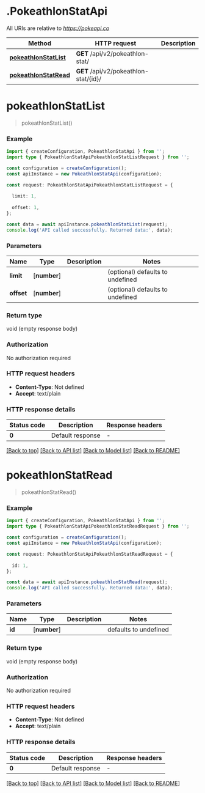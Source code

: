 # .PokeathlonStatApi

All URIs are relative to *https://pokeapi.co*

Method | HTTP request | Description
------------- | ------------- | -------------
[**pokeathlonStatList**](PokeathlonStatApi.md#pokeathlonStatList) | **GET** /api/v2/pokeathlon-stat/ | 
[**pokeathlonStatRead**](PokeathlonStatApi.md#pokeathlonStatRead) | **GET** /api/v2/pokeathlon-stat/{id}/ | 


# **pokeathlonStatList**
> pokeathlonStatList()


### Example


```typescript
import { createConfiguration, PokeathlonStatApi } from '';
import type { PokeathlonStatApiPokeathlonStatListRequest } from '';

const configuration = createConfiguration();
const apiInstance = new PokeathlonStatApi(configuration);

const request: PokeathlonStatApiPokeathlonStatListRequest = {
  
  limit: 1,
  
  offset: 1,
};

const data = await apiInstance.pokeathlonStatList(request);
console.log('API called successfully. Returned data:', data);
```


### Parameters

Name | Type | Description  | Notes
------------- | ------------- | ------------- | -------------
 **limit** | [**number**] |  | (optional) defaults to undefined
 **offset** | [**number**] |  | (optional) defaults to undefined


### Return type

void (empty response body)

### Authorization

No authorization required

### HTTP request headers

 - **Content-Type**: Not defined
 - **Accept**: text/plain


### HTTP response details
| Status code | Description | Response headers |
|-------------|-------------|------------------|
**0** | Default response |  -  |

[[Back to top]](#) [[Back to API list]](README.md#documentation-for-api-endpoints) [[Back to Model list]](README.md#documentation-for-models) [[Back to README]](README.md)

# **pokeathlonStatRead**
> pokeathlonStatRead()


### Example


```typescript
import { createConfiguration, PokeathlonStatApi } from '';
import type { PokeathlonStatApiPokeathlonStatReadRequest } from '';

const configuration = createConfiguration();
const apiInstance = new PokeathlonStatApi(configuration);

const request: PokeathlonStatApiPokeathlonStatReadRequest = {
  
  id: 1,
};

const data = await apiInstance.pokeathlonStatRead(request);
console.log('API called successfully. Returned data:', data);
```


### Parameters

Name | Type | Description  | Notes
------------- | ------------- | ------------- | -------------
 **id** | [**number**] |  | defaults to undefined


### Return type

void (empty response body)

### Authorization

No authorization required

### HTTP request headers

 - **Content-Type**: Not defined
 - **Accept**: text/plain


### HTTP response details
| Status code | Description | Response headers |
|-------------|-------------|------------------|
**0** | Default response |  -  |

[[Back to top]](#) [[Back to API list]](README.md#documentation-for-api-endpoints) [[Back to Model list]](README.md#documentation-for-models) [[Back to README]](README.md)



